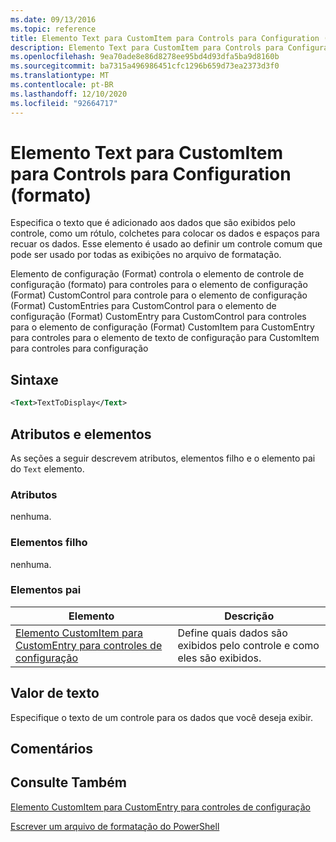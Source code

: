 ```yaml
---
ms.date: 09/13/2016
ms.topic: reference
title: Elemento Text para CustomItem para Controls para Configuration (formato)
description: Elemento Text para CustomItem para Controls para Configuration (formato)
ms.openlocfilehash: 9ea70ade8e86d8278ee95bd4d93dfa5ba9d8160b
ms.sourcegitcommit: ba7315a496986451cfc1296b659d73ea2373d3f0
ms.translationtype: MT
ms.contentlocale: pt-BR
ms.lasthandoff: 12/10/2020
ms.locfileid: "92664717"
---
```

# <a name="text-element-for-customitem-for-controls-for-configuration-format"></a>Elemento Text para CustomItem para Controls para Configuration (formato)

Especifica o texto que é adicionado aos dados que são exibidos pelo controle, como um rótulo, colchetes para colocar os dados e espaços para recuar os dados. Esse elemento é usado ao definir um controle comum que pode ser usado por todas as exibições no arquivo de formatação.

Elemento de configuração (Format) controla o elemento de controle de configuração (formato) para controles para o elemento de configuração (Format) CustomControl para controle para o elemento de configuração (Format) CustomEntries para CustomControl para o elemento de configuração (Format) CustomEntry para CustomControl para controles para o elemento de configuração (Format) CustomItem para CustomEntry para controles para o elemento de texto de configuração para CustomItem para controles para configuração

## <a name="syntax"></a>Sintaxe

```xml
<Text>TextToDisplay</Text>
```

## <a name="attributes-and-elements"></a>Atributos e elementos

As seções a seguir descrevem atributos, elementos filho e o elemento pai do `Text` elemento.

### <a name="attributes"></a>Atributos

nenhuma.

### <a name="child-elements"></a>Elementos filho

nenhuma.

### <a name="parent-elements"></a>Elementos pai

|Elemento|Descrição|
|-------------|-----------------|
|[Elemento CustomItem para CustomEntry para controles de configuração](./customitem-element-for-customentry-for-controls-for-configuration-format.md)|Define quais dados são exibidos pelo controle e como eles são exibidos.|

## <a name="text-value"></a>Valor de texto

Especifique o texto de um controle para os dados que você deseja exibir.

## <a name="remarks"></a>Comentários

## <a name="see-also"></a>Consulte Também

[Elemento CustomItem para CustomEntry para controles de configuração](./customitem-element-for-customentry-for-controls-for-configuration-format.md)

[Escrever um arquivo de formatação do PowerShell](./writing-a-powershell-formatting-file.md)
